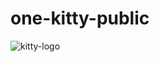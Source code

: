 # one-kitty-public

![kitty-logo](https://github.com/danchengash/one-kitty-public/assets/45265245/4fb019d4-9654-4695-b7a8-c51536638ce9)
